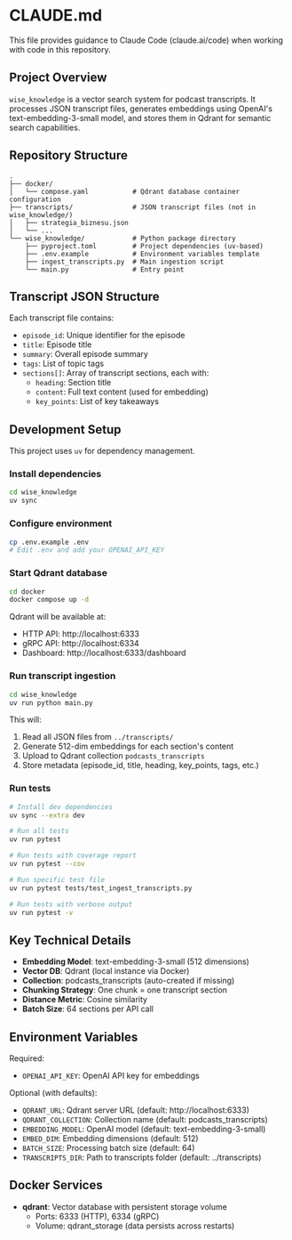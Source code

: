 # CLAUDE.md

This file provides guidance to Claude Code (claude.ai/code) when working with code in this repository.

## Project Overview

`wise_knowledge` is a vector search system for podcast transcripts. It processes JSON transcript files, generates embeddings using OpenAI's text-embedding-3-small model, and stores them in Qdrant for semantic search capabilities.

## Repository Structure

```
.
├── docker/
│   └── compose.yaml           # Qdrant database container configuration
├── transcripts/               # JSON transcript files (not in wise_knowledge/)
│   ├── strategia_biznesu.json
│   └── ...
└── wise_knowledge/            # Python package directory
    ├── pyproject.toml         # Project dependencies (uv-based)
    ├── .env.example           # Environment variables template
    ├── ingest_transcripts.py  # Main ingestion script
    └── main.py                # Entry point
```

## Transcript JSON Structure

Each transcript file contains:
- `episode_id`: Unique identifier for the episode
- `title`: Episode title
- `summary`: Overall episode summary
- `tags`: List of topic tags
- `sections[]`: Array of transcript sections, each with:
  - `heading`: Section title
  - `content`: Full text content (used for embedding)
  - `key_points`: List of key takeaways

## Development Setup

This project uses `uv` for dependency management.

### Install dependencies

```bash
cd wise_knowledge
uv sync
```

### Configure environment

```bash
cp .env.example .env
# Edit .env and add your OPENAI_API_KEY
```

### Start Qdrant database

```bash
cd docker
docker compose up -d
```

Qdrant will be available at:
- HTTP API: http://localhost:6333
- gRPC API: http://localhost:6334
- Dashboard: http://localhost:6333/dashboard

### Run transcript ingestion

```bash
cd wise_knowledge
uv run python main.py
```

This will:
1. Read all JSON files from `../transcripts/`
2. Generate 512-dim embeddings for each section's content
3. Upload to Qdrant collection `podcasts_transcripts`
4. Store metadata (episode_id, title, heading, key_points, tags, etc.)

### Run tests

```bash
# Install dev dependencies
uv sync --extra dev

# Run all tests
uv run pytest

# Run tests with coverage report
uv run pytest --cov

# Run specific test file
uv run pytest tests/test_ingest_transcripts.py

# Run tests with verbose output
uv run pytest -v
```

## Key Technical Details

- **Embedding Model**: text-embedding-3-small (512 dimensions)
- **Vector DB**: Qdrant (local instance via Docker)
- **Collection**: podcasts_transcripts (auto-created if missing)
- **Chunking Strategy**: One chunk = one transcript section
- **Distance Metric**: Cosine similarity
- **Batch Size**: 64 sections per API call

## Environment Variables

Required:
- `OPENAI_API_KEY`: OpenAI API key for embeddings

Optional (with defaults):
- `QDRANT_URL`: Qdrant server URL (default: http://localhost:6333)
- `QDRANT_COLLECTION`: Collection name (default: podcasts_transcripts)
- `EMBEDDING_MODEL`: OpenAI model (default: text-embedding-3-small)
- `EMBED_DIM`: Embedding dimensions (default: 512)
- `BATCH_SIZE`: Processing batch size (default: 64)
- `TRANSCRIPTS_DIR`: Path to transcripts folder (default: ../transcripts)

## Docker Services

- **qdrant**: Vector database with persistent storage volume
  - Ports: 6333 (HTTP), 6334 (gRPC)
  - Volume: qdrant_storage (data persists across restarts)

